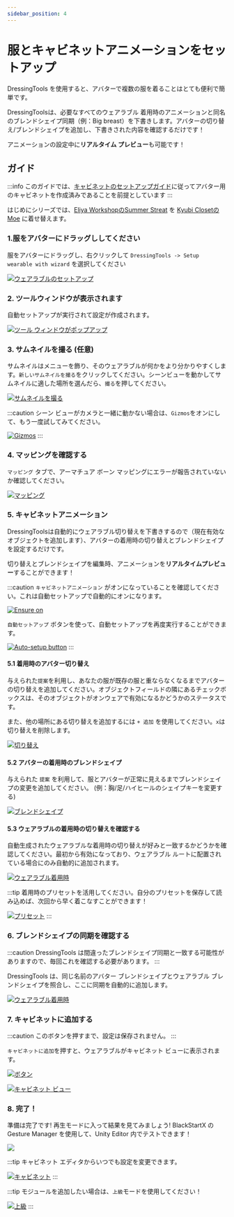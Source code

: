 ```yaml
---
sidebar_position: 4
---
```


# 服とキャビネットアニメーションをセットアップ

DressingTools を使用すると、アバターで複数の服を着ることはとても便利で簡単です。

DressingToolsは、必要なすべてのウェアラブル 着用時のアニメーションと同名のブレンドシェイプ同期（例：Big breast）を下書きします。アバターの切り替え/ブレンドシェイプを追加し、下書きされた内容を確認するだけです！

アニメーションの設定中に**リアルタイム プレビュー**も可能です！

## ガイド

:::info
このガイドでは、[キャビネットのセットアップガイド](setup-cabinet)に従ってアバター用のキャビネットを作成済みであることを前提としています
:::

はじめにシリーズでは、[Eliya WorkshopのSummer Streat](https://booth.pm/ja/items/4666271) を [Kyubi ClosetのMoe](https://kyubihome.booth.pm/items/4667400) に着せ替えます。

### 1.服をアバターにドラッグししてください

服をアバターにドラッグし、右クリックして `DressingTools -> Setup wearable with wizard` を選択してください

[![ウェアラブルのセットアップ](/img/setup-cabanim-1-setup-wearable.PNG)](/img/setup-cabanim-1-setup-wearable.PNG)

### 2. ツールウィンドウが表示されます

自動セットアップが実行されて設定が作成されます。

[![ツール ウィンドウがポップアップ](/img/setup-cabanim-2-tool-window.PNG)](/img/setup-cabanim-2-tool-window.PNG)

### 3. サムネイルを撮る (任意)

サムネイルはメニューを飾り、そのウェアラブルが何かをより分かりやすくします。`新しいサムネイルを撮る`をクリックしてください。シーンビューを動かしてサムネイルに適した場所を選んだら、`撮る`を押してください。

[![サムネイルを撮る](/img/setup-cabanim-3-thumbnail.PNG)](/img/setup-cabanim-3-thumbnail.PNG)

:::caution
シーン ビューがカメラと一緒に動かない場合は、`Gizmos`をオンにして、もう一度試してみてください。

[![Gizmos](/img/setup-cabanim-3-gizmos.PNG)](/img/setup-cabanim-3-gizmos.PNG)
:::

### 4. マッピングを確認する

`マッピング` タブで、アーマチュア ボーン マッピングにエラーが報告されていないか確認してください。

[![マッピング](/img/setup-cabanim-4-mapping.PNG)](/img/setup-cabanim-4-mapping.PNG)

### 5. キャビネットアニメーション

DressingToolsは自動的にウェアラブル切り替えを下書きするので（現在有効なオブジェクトを追加します）、アバターの着用時の切り替えとブレンドシェイプを設定するだけです。

切り替えとブレンドシェイプを編集時、アニメーションを**リアルタイムプレビュー**することができます！

:::caution
`キャビネットアニメーション` がオンになっていることを確認してください。これは自動セットアップで自動的にオンになります。

[![Ensure on](/img/setup-cabanim-5-ensure-cabanim-on.PNG)](/img/setup-cabanim-5-ensure-cabanim-on.PNG)

`自動セットアップ` ボタンを使って、自動セットアップを再度実行することができます。

[![Auto-setup button](/img/setup-cabanim-5-auto-setup-btn.PNG)](/img/setup-cabanim-5-auto-setup-btn.PNG)
:::

#### 5.1 着用時のアバター切り替え

与えられた`提案`を利用し、あなたの服が既存の服と重ならなくなるまでアバターの切り替えを追加してください。オブジェクトフィールドの隣にあるチェックボックスは、そのオブジェクトがオンウェアで有効になるかどうかのステータスです。

また、他の場所にある切り替えを追加するには `+ 追加` を使用してください。`x`は切り替えを削除します。

[![切り替え](/img/setup-cabanim-5-avatar-onwear-toggles.PNG)](/img/setup-cabanim-5-avatar-onwear-toggles.PNG)

#### 5.2 アバターの着用時のブレンドシェイプ

与えられた `提案` を利用して、服とアバターが正常に見えるまでブレンドシェイプの変更を追加してください。 (例：胸/足/ハイヒールのシェイプキーを変更する)

[![ブレンドシェイプ](/img/setup-cabanim-5-avatar-onwear-blendshapes.PNG)](/img/setup-cabanim-5-avatar-onwear-blendshapes.PNG)

#### 5.3 ウェアラブルの着用時の切り替えを確認する

自動生成されたウェアラブルな着用時の切り替えが好みと一致するかどうかを確認してください。最初から有効になっており、ウェアラブル ルートに配置されている場合にのみ自動的に追加されます。

[![ウェアラブル着用時](/img/setup-cabanim-5-wearable-onwear.PNG)](/img/setup-cabanim-5-wearable-onwear.PNG)

:::tip
着用時のプリセットを活用してください。自分のプリセットを保存して読み込めば、次回から早く着こなすことができます！

[![プリセット](/img/setup-cabanim-5-tip-presets.PNG)](/img/setup-cabanim-5-tip-presets.PNG)
:::

### 6. ブレンドシェイプの同期を確認する

:::caution
DressingTools は間違ったブレンドシェイプ同期と一致する可能性がありますので、毎回これを確認する必要があります。
:::

DressingTools は、同じ名前のアバター ブレンドシェイプとウェアラブル ブレンドシェイプを照合し、ここに同期を自動的に追加します。

[![ウェアラブル着用時](/img/setup-cabanim-6-blendshape-sync.PNG)](/img/setup-cabanim-6-blendshape-sync.PNG)

### 7. キャビネットに追加する

:::caution
このボタンを押すまで、設定は保存されません。
:::

`キャビネットに追加`を押すと、ウェアラブルがキャビネット ビューに表示されます。

[![ボタン](/img/setup-cabanim-7-addtocabinet.PNG)](/img/setup-cabanim-7-addtocabinet.PNG)

[![キャビネット ビュー](/img/setup-cabanim-7-cabinetview.PNG)](/img/setup-cabanim-7-cabinetview.PNG)

### 8. 完了！

準備は完了です! 再生モードに入って結果を見てみましょう! BlackStartX の Gesture Manager を使用して、Unity Editor 内でテストできます！

[![](/img/setup-cabanim-8-done.PNG)](/img/setup-cabanim-8-done.PNG)

:::tip
キャビネット エディタからいつでも設定を変更できます。

[![キャビネット](/img/setup-cabanim-8-tip-edit.PNG)](/img/setup-cabanim-8-tip-edit.PNG)
:::

:::tip
モジュールを追加したい場合は、`上級`モードを使用してください！

[![上級](/img/setup-cabanim-8-tip-advanced.PNG)](/img/setup-cabanim-8-tip-advanced.PNG)
:::
